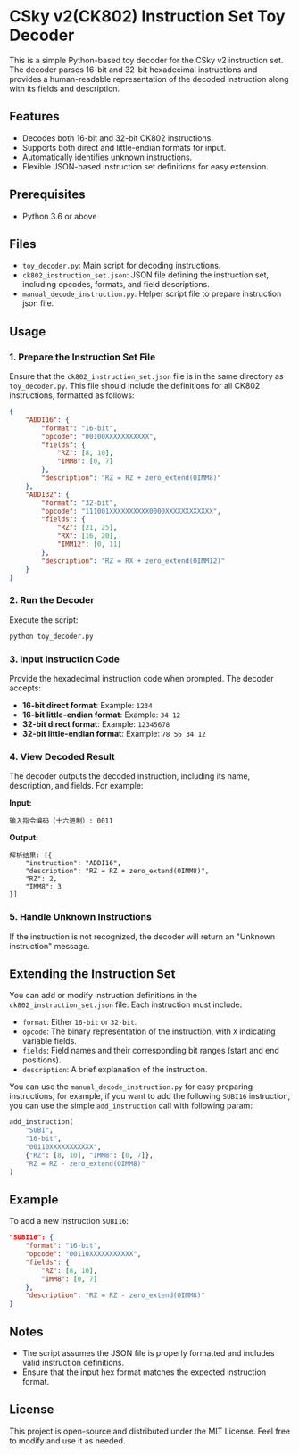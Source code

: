 # CSky v2(CK802) Instruction Set Toy Decoder

This is a simple Python-based toy decoder for the CSky v2 instruction set. The decoder parses 16-bit and 32-bit hexadecimal instructions and provides a human-readable representation of the decoded instruction along with its fields and description.

## Features
- Decodes both 16-bit and 32-bit CK802 instructions.
- Supports both direct and little-endian formats for input.
- Automatically identifies unknown instructions.
- Flexible JSON-based instruction set definitions for easy extension.

## Prerequisites
- Python 3.6 or above

## Files
- `toy_decoder.py`: Main script for decoding instructions.
- `ck802_instruction_set.json`: JSON file defining the instruction set, including opcodes, formats, and field descriptions.
- `manual_decode_instruction.py`: Helper script file to prepare instruction json file.

## Usage

### 1. Prepare the Instruction Set File
Ensure that the `ck802_instruction_set.json` file is in the same directory as `toy_decoder.py`. This file should include the definitions for all CK802 instructions, formatted as follows:

```json
{
    "ADDI16": {
        "format": "16-bit",
        "opcode": "00100XXXXXXXXXXX",
        "fields": {
            "RZ": [8, 10],
            "IMM8": [0, 7]
        },
        "description": "RZ = RZ + zero_extend(OIMM8)"
    },
    "ADDI32": {
        "format": "32-bit",
        "opcode": "111001XXXXXXXXXX0000XXXXXXXXXXXX",
        "fields": {
            "RZ": [21, 25],
            "RX": [16, 20],
            "IMM12": [0, 11]
        },
        "description": "RZ = RX + zero_extend(OIMM12)"
    }
}
```

### 2. Run the Decoder
Execute the script:

```bash
python toy_decoder.py
```

### 3. Input Instruction Code
Provide the hexadecimal instruction code when prompted. The decoder accepts:

- **16-bit direct format**: Example: `1234`
- **16-bit little-endian format**: Example: `34 12`
- **32-bit direct format**: Example: `12345678`
- **32-bit little-endian format**: Example: `78 56 34 12`

### 4. View Decoded Result
The decoder outputs the decoded instruction, including its name, description, and fields. For example:

**Input:**
```
输入指令编码（十六进制）: 0011
```

**Output:**
```
解析结果: [{
    "instruction": "ADDI16",
    "description": "RZ = RZ + zero_extend(OIMM8)",
    "RZ": 2,
    "IMM8": 3
}]
```

### 5. Handle Unknown Instructions
If the instruction is not recognized, the decoder will return an "Unknown instruction" message.

## Extending the Instruction Set
You can add or modify instruction definitions in the `ck802_instruction_set.json` file. Each instruction must include:
- `format`: Either `16-bit` or `32-bit`.
- `opcode`: The binary representation of the instruction, with `X` indicating variable fields.
- `fields`: Field names and their corresponding bit ranges (start and end positions).
- `description`: A brief explanation of the instruction.

You can use the `manual_decode_instruction.py` for easy preparing instructions, for example, if you want to add the following `SUBI16` instruction, you can use the simple `add_instruction` call with following param:

```python
add_instruction(
    "SUBI",
    "16-bit",
    "00110XXXXXXXXXXX",
    {"RZ": [8, 10], "IMM8": [0, 7]},
    "RZ = RZ - zero_extend(OIMM8)"
)
```

## Example
To add a new instruction `SUBI16`:

```json
"SUBI16": {
    "format": "16-bit",
    "opcode": "00110XXXXXXXXXXX",
    "fields": {
        "RZ": [8, 10],
        "IMM8": [0, 7]
    },
    "description": "RZ = RZ - zero_extend(OIMM8)"
}
```

## Notes
- The script assumes the JSON file is properly formatted and includes valid instruction definitions.
- Ensure that the input hex format matches the expected instruction format.

## License
This project is open-source and distributed under the MIT License. Feel free to modify and use it as needed.
